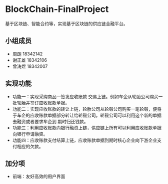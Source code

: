 # BlockChain-FinalProject
基于区块链、智能合约等，实现基于区块链的供应链金融平台。

## 小组成员
- 周朗 18342142
- 谢正雄 18342106
- 曾涛煜 18342007

## 实现功能
- 功能一：实现采购商品—签发应收账款 交易上链。例如车企从轮胎公司购买一批轮胎并签订应收账款单据。   
- 功能二：实现应收账款的转让上链，轮胎公司从轮毂公司购买一笔轮毂，便将于车企的应收账款单据部分转让给轮毂公司。轮毂公司可以利用这个新的单据去融资或者要求车企到
期时归还钱款。 
- 功能三：利用应收账款向银行融资上链，供应链上所有可以利用应收账款单据向银行申请融资。 
- 功能四：应收账款支付结算上链，应收账款单据到期时核心企业向下游企业支付相应的欠款。

## 加分项
- 前端：友好高效的用户界面
